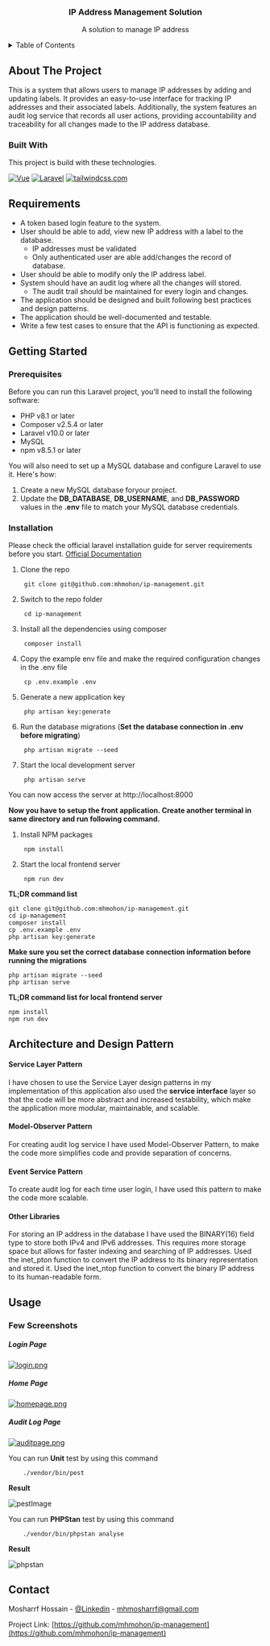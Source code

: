 <!-- PROJECT INFO -->
<div align="center">
  <h3 align="center">IP Address Management Solution</h3>
  <p align="center">
    A solution to manage IP address
  </p>
</div>



<!-- TABLE OF CONTENTS -->
<details>
  <summary>Table of Contents</summary>
  <ol>
    <li>
      <a href="#about-the-project">About The Project</a>
      <ul>
        <li><a href="#built-with">Built With</a></li>
      </ul>
    </li>
    <li>
      <a href="#getting-started">Getting Started</a>
      <ul>
        <li><a href="#prerequisites">Prerequisites</a></li>
        <li><a href="#installation">Installation</a></li>
      </ul>
    </li>
    <li><a href="#architecture-and-design-pattern">Architecture and Design Pattern</a></li>
    <li><a href="#usage">Usage</a></li>
    <li><a href="#contact">Contact</a></li>
  </ol>
</details>



<!-- ABOUT THE PROJECT -->
## About The Project

This is a system that allows users to manage IP addresses by adding and updating labels. It provides an easy-to-use interface for tracking IP addresses and their associated labels. Additionally, the system features an audit log service that records all user actions, providing accountability and traceability for all changes made to the IP address database.

### Built With

This project is build with these technologies.

[![Vue][Vue.js]][Vue-url]
[![Laravel][Laravel.com]][Laravel-url]
[![tailwindcss.com][tailwindcss.com]][tailwindcss-url]


<!-- REQUIREMENTS -->
## Requirements

- A token based login feature to the system.
- User should be able to add, view new IP address with a label to the database.
    - IP addresses must be validated
    - Only authenticated user are able add/changes the record of database.
- User should be able to modify only the IP address label.
- System should have an audit log where all the changes will stored.
    - The audit trail should be maintained for every login and changes.
- The application should be designed and built following best practices and design patterns.
- The application should be well-documented and testable.
- Write a few test cases to ensure that the API is functioning as expected.

<!-- GETTING STARTED -->
## Getting Started

### Prerequisites

Before you can run this Laravel project, you'll need to install the following software:

- PHP v8.1 or later
- Composer v2.5.4 or later
- Laravel v10.0 or later
- MySQL
- npm v8.5.1 or later

You will also need to set up a MySQL database and configure Laravel to use it. Here's how:

1. Create a new MySQL database foryour project.
2. Update the **DB_DATABASE**, **DB_USERNAME**, and **DB_PASSWORD** values in the **.env** file to match your MySQL database credentials.

### Installation
Please check the official laravel installation guide for server requirements before you start. [Official Documentation](https://laravel.com/docs/10.x)

1. Clone the repo

		git clone git@github.com:mhmohon/ip-management.git
	
2. Switch to the repo folder

		cd ip-management
	
3. Install all the dependencies using composer

		composer install
	
4. Copy the example env file and make the required configuration changes in the .env file

		cp .env.example .env
	
5. Generate a new application key

		php artisan key:generate
	
6. Run the database migrations (**Set the database connection in .env before migrating**)

		php artisan migrate --seed
	
7. Start the local development server

		php artisan serve

You can now access the server at http://localhost:8000

**Now you have to setup the front application. Create another terminal in same directory and run following command.**
1. Install NPM packages

        npm install
	
2. Start the local frontend server

   	    npm run dev

**TL;DR command list**

    git clone git@github.com:mhmohon/ip-management.git
    cd ip-management
    composer install
    cp .env.example .env
    php artisan key:generate
	
**Make sure you set the correct database connection information before running the migrations**

    php artisan migrate --seed
    php artisan serve
    
**TL;DR command list for local frontend server**

    npm install
    npm run dev

<!-- Architecture and Design Pattern -->
## Architecture and Design Pattern
#### Service Layer Pattern
I have chosen to use the Service Layer design patterns in my implementation of this application also used the **service interface** layer so that the code will be more abstract and increased testability, which make the application more modular, maintainable, and scalable.

#### Model-Observer Pattern
For creating audit log service I have used Model-Observer Pattern, to make the code more simplifies code and provide separation of concerns.

#### Event Service Pattern
To create audit log for each time user login, I have used this pattern to make the code more scalable.

#### Other Libraries
For storing an IP address in the database I have used the BINARY(16) field type to store both IPv4 and IPv6 addresses. This requires more storage space but allows for faster indexing and searching of IP addresses.
Used the inet_pton function to convert the IP address to its binary representation and stored it.
Used the inet_ntop function to convert the binary IP address to its human-readable form.

<!-- USAGE EXAMPLES -->
## Usage
### Few Screenshots
##### Login Page
[![login.png](https://i.postimg.cc/PqXH3QxG/login.png)](https://postimg.cc/870xsWMw)
##### Home Page
[![homepage.png](https://i.postimg.cc/G3WHM6nZ/homepage.png)](https://postimg.cc/HjtYnZx2)
##### Audit Log Page
[![auditpage.png](https://i.postimg.cc/3NnmGBdK/auditpage.png)](https://postimg.cc/Mffn2174)


You can run **Unit** test by using this command

		./vendor/bin/pest
	
**Result**

![pestImage][pestImage]

You can run **PHPStan** test by using this command

		./vendor/bin/phpstan analyse
	
**Result**

![phpstan][phpstan]



<!-- CONTACT -->
## Contact

Mosharrf Hossain - [@Linkedin](https://www.linkedin.com/in/mhmohon/) - mhmosharrf@gmail.com

Project Link: [https://github.com/mhmohon/ip-management](https://github.com/mhmohon/ip-management)



<!-- MARKDOWN LINKS & IMAGES -->
<!-- https://www.markdownguide.org/basic-syntax/#reference-style-links -->
[linkedin-url]: https://linkedin.com/in/mhmohon
[product-screenshot]: images/screenshot.png
[Next.js]: https://img.shields.io/badge/next.js-000000?style=for-the-badge&logo=nextdotjs&logoColor=white
[Vue.js]: https://img.shields.io/badge/Vue.js-35495E?style=for-the-badge&logo=vuedotjs&logoColor=4FC08D
[Vue-url]: https://vuejs.org/
[Laravel.com]: https://img.shields.io/badge/Laravel-FF2D20?style=for-the-badge&logo=laravel&logoColor=white
[Laravel-url]: https://laravel.com
[Bootstrap.com]: https://img.shields.io/badge/Bootstrap-563D7C?style=for-the-badge&logo=bootstrap&logoColor=white
[Bootstrap-url]: https://getbootstrap.com
[tailwindcss.com]: https://img.shields.io/badge/tailwindcss-0769AD?style=for-the-badge&logo=tailwindcss&logoColor=white
[tailwindcss-url]: https://tailwindcss.com 
[pestImage]: https://i.ibb.co/GvRCTWM/pest.png
[phpstan]: https://i.ibb.co/z2d65HY/phpstan.png
